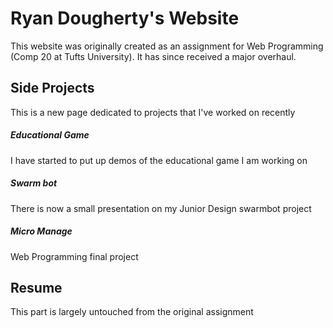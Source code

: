 # Ryan Dougherty's Website

This website was originally created as an assignment for Web Programming (Comp 20 at Tufts University).  It has since received a major overhaul.  

## Side Projects

This is a new page dedicated to projects that I've worked on recently

##### Educational Game

I have started to put up demos of the educational game I am working on

##### Swarm bot

There is now a small presentation on my Junior Design swarmbot project

##### Micro Manage

Web Programming final project

## Resume

This part is largely untouched from the original assignment 
